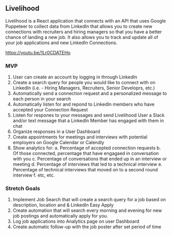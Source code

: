 ## Livelihood
Livelihood is a React application that connects with an API that uses Google Puppeteer to collect data from LinkedIn that allows you to create new connections with recruiters and hiring managers so that you have a better chance of landing a new job.  It also allows you to track and update all of your job applications and new LinkedIn Connections.

https://youtu.be/1Lr0CDATEHo

### MVP ###

1. User can create an account by logging in through LinkedIn
2. Create a search query for people you would like to connect with on LinkedIn (i.e. - Hiring Managers, Recruiters, Senior Developrs, etc.)
3. Automatically send a connection request and a personalized message to each person in your search
4. Automatically listen for and repond to LinkedIn members who have accepted your Connection Request
5. Listen for respones to your messages and send Livelihood User a Slack and/or text message that a LinkedIn Member has engaged with them in chat
6. Organize responses in a User Dashboard
7. Create appointments for meetings and interviews with potential employers on Google Calendar or Calendly
8. Show analytics for:
  a. Percentage of accepted connection requests
  b. Of those connected, percentage that have engagaed in conversation with you
  c. Percentage of conversations that ended up in an interview or meeting
  d. Percentage of interviews that led to a technical interview
  e. Percentage of technical interviews that moved on to a second round interview
  f. etc, etc.
  
### Stretch Goals ###

1. Implement Job Search that will create a search query for a job based on description, location and & LinkedIn Easy Apply
2. Create automation that will search every morning and evening for new job postings and automatically apply for you.
3. Log job applications into Analytics page on user Dashboard
4. Create automatic follow-up with the job poster after set period of time

